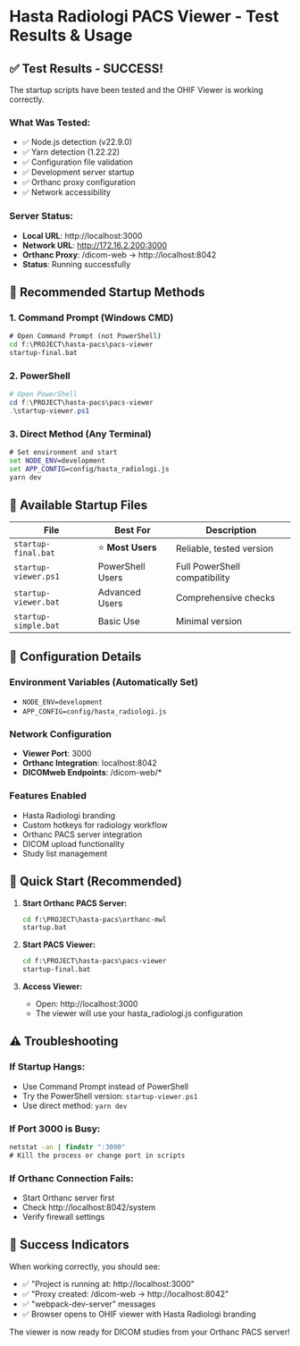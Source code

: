 # Hasta Radiologi PACS Viewer - Test Results & Usage

## ✅ Test Results - SUCCESS!

The startup scripts have been tested and the OHIF Viewer is working correctly.

### What Was Tested:
- ✅ Node.js detection (v22.9.0)
- ✅ Yarn detection (1.22.22)
- ✅ Configuration file validation
- ✅ Development server startup
- ✅ Orthanc proxy configuration
- ✅ Network accessibility

### Server Status:
- **Local URL**: http://localhost:3000
- **Network URL**: http://172.16.2.200:3000
- **Orthanc Proxy**: /dicom-web → http://localhost:8042
- **Status**: Running successfully

## 🚀 Recommended Startup Methods

### 1. Command Prompt (Windows CMD)
```cmd
# Open Command Prompt (not PowerShell)
cd f:\PROJECT\hasta-pacs\pacs-viewer
startup-final.bat
```

### 2. PowerShell
```powershell
# Open PowerShell
cd f:\PROJECT\hasta-pacs\pacs-viewer
.\startup-viewer.ps1
```

### 3. Direct Method (Any Terminal)
```cmd
# Set environment and start
set NODE_ENV=development
set APP_CONFIG=config/hasta_radiologi.js
yarn dev
```

## 📁 Available Startup Files

| File | Best For | Description |
|------|----------|-------------|
| `startup-final.bat` | ⭐ **Most Users** | Reliable, tested version |
| `startup-viewer.ps1` | PowerShell Users | Full PowerShell compatibility |
| `startup-viewer.bat` | Advanced Users | Comprehensive checks |
| `startup-simple.bat` | Basic Use | Minimal version |

## 🔧 Configuration Details

### Environment Variables (Automatically Set)
- `NODE_ENV=development`
- `APP_CONFIG=config/hasta_radiologi.js`

### Network Configuration
- **Viewer Port**: 3000
- **Orthanc Integration**: localhost:8042
- **DICOMweb Endpoints**: /dicom-web/*

### Features Enabled
- Hasta Radiologi branding
- Custom hotkeys for radiology workflow
- Orthanc PACS server integration
- DICOM upload functionality
- Study list management

## 🎯 Quick Start (Recommended)

1. **Start Orthanc PACS Server:**
   ```cmd
   cd f:\PROJECT\hasta-pacs\orthanc-mwl
   startup.bat
   ```

2. **Start PACS Viewer:**
   ```cmd
   cd f:\PROJECT\hasta-pacs\pacs-viewer
   startup-final.bat
   ```

3. **Access Viewer:**
   - Open: http://localhost:3000
   - The viewer will use your hasta_radiologi.js configuration

## ⚠️ Troubleshooting

### If Startup Hangs:
- Use Command Prompt instead of PowerShell
- Try the PowerShell version: `startup-viewer.ps1`
- Use direct method: `yarn dev`

### If Port 3000 is Busy:
```cmd
netstat -an | findstr ":3000"
# Kill the process or change port in scripts
```

### If Orthanc Connection Fails:
- Start Orthanc server first
- Check http://localhost:8042/system
- Verify firewall settings

## 🎉 Success Indicators

When working correctly, you should see:
- ✅ "Project is running at: http://localhost:3000"
- ✅ "Proxy created: /dicom-web → http://localhost:8042"
- ✅ "webpack-dev-server" messages
- ✅ Browser opens to OHIF viewer with Hasta Radiologi branding

The viewer is now ready for DICOM studies from your Orthanc PACS server!
